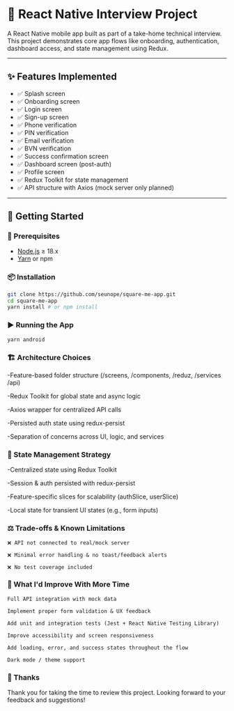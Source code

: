 # 📱 React Native Interview Project

A React Native mobile app built as part of a take-home technical interview. This project demonstrates core app flows like onboarding, authentication, dashboard access, and state management using Redux.

---

## ✨ Features Implemented

- ✅ Splash screen
- ✅ Onboarding screen
- ✅ Login screen
- ✅ Sign-up screen
- ✅ Phone verification
- ✅ PIN verification
- ✅ Email verification
- ✅ BVN verification
- ✅ Success confirmation screen
- ✅ Dashboard screen (post-auth)
- ✅ Profile screen
- ✅ Redux Toolkit for state management
- ✅ API structure with Axios (mock server only planned)

---

## 🚀 Getting Started

### 🔧 Prerequisites

- [Node.js](https://nodejs.org/) ≥ 18.x
- [Yarn](https://yarnpkg.com/) or npm

### 📦 Installation

```bash
git clone https://github.com/seunope/square-me-app.git
cd square-me-app
yarn install # or npm install
```  

### ▶️ Running the App
```yarn android```

### 🏗️ Architecture Choices

-Feature-based folder structure (/screens, /components, /reduz, /services /api)

-Redux Toolkit for global state and async logic

-Axios wrapper for centralized API calls

-Persisted auth state using redux-persist

-Separation of concerns across UI, logic, and services

### 🧠 State Management Strategy

-Centralized state using Redux Toolkit

-Session & auth persisted with redux-persist

-Feature-specific slices for scalability (authSlice, userSlice)

-Local state for transient UI states (e.g., form inputs)

### ⚖️ Trade-offs & Known Limitations

    ❌ API not connected to real/mock server

    ❌ Minimal error handling & no toast/feedback alerts

    ❌ No test coverage included

### 🚧 What I'd Improve With More Time

    Full API integration with mock data

    Implement proper form validation & UX feedback

    Add unit and integration tests (Jest + React Native Testing Library)

    Improve accessibility and screen responsiveness

    Add loading, error, and success states throughout the flow

    Dark mode / theme support

### 🙏 Thanks

Thank you for taking the time to review this project. Looking forward to your feedback and suggestions!